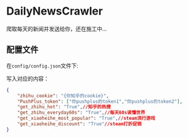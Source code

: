 # DailyNewsCrawler
爬取每天的新闻并发送给你，还在施工中...

## 配置文件

在`config/config.json`文件下:

写入对应的内容：

```json
{
    "zhihu_cookie": "{你知乎的cookie}",
    "PushPlus_token": ["你pushplus的token1","你pushplus的token2"],
    "get_zhihu_hot": "True",//知乎的热搜
    "get_zhihu_everyday60s": "True",//每天60s读懂世界
    "get_xiaoheihe_most_popular": "True",//steam流行游戏
    "get_xiaoheihe_discount": "True"//steam打折促销
}
```

